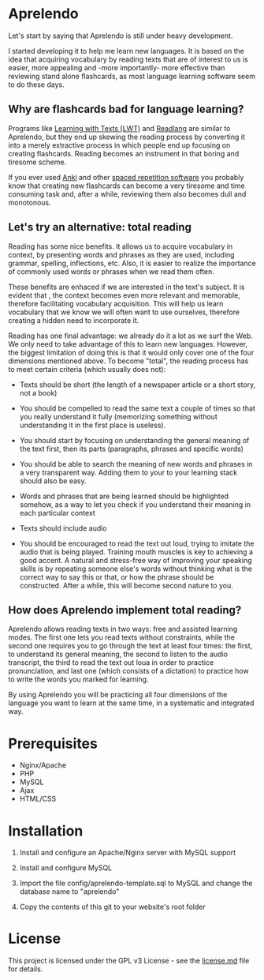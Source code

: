 # Aprelendo

Let's start by saying that Aprelendo is still under heavy development.

I started developing it to help me learn new languages. It is based on the idea that acquiring vocabulary by reading texts that are of interest to us is easier, more appealing and -more importantly- more effective than reviewing stand alone flashcards, as most language learning software seem to do these days.

## Why are flashcards bad for language learning?

Programs like [Learning with Texts (LWT)](http://lwt.sourceforge.net/) and [Readlang](https://readlang.com/) are similar to Aprelendo, but they end up skewing the reading process by converting it into a merely extractive process in which people end up focusing on creating flashcards. Reading becomes an instrument in that boring and tiresome scheme.

If you ever used [Anki](https://apps.ankiweb.net/) and other [spaced repetition software](https://en.wikipedia.org/wiki/Spaced_repetition) you probably know that creating new flashcards can become a very tiresome and time consuming task and, after a while, reviewing them also becomes dull and monotonous. 

## Let's try an alternative: total reading

Reading has some nice benefits. It allows us to acquire vocabulary in context, by presenting words and phrases as they are used, including grammar, spelling, inflections, etc. Also, it is easier to realize the importance of commonly used words or phrases when we read them often.

These benefits are enhaced if we are interested in the text's subject. It is evident that , the context becomes even more relevant and memorable, therefore facilitating vocabulary acquisition. This will help us learn vocabulary that we know we will often want to use ourselves, therefore creating a hidden need to incorporate it.

Reading has one final advantage: we already do it a lot as we surf the Web. We only need to take advantage of this to learn new languages. However, the biggest limitation of doing this is that it would only cover one of the four dimensions mentioned above. To become "total", the reading process has to meet certain criteria (which usually does not):

  - Texts should be short (the length of a newspaper article or a short story, not a book)

  - You should be compelled to read the same text a couple of times so that you really understand it fully (memorizing something without understanding it in the first place is useless).

  - You should start by focusing on understanding the general meaning of the text first, then its parts (paragraphs, phrases and specific words)

  - You should be able to search the meaning of new words and phrases in a very transparent way. Adding them to your to your learning stack should also be easy.

  - Words and phrases that are being learned should be highlighted somehow, as a way to let you check if you understand their meaning in each particular context

  - Texts should include audio

  - You should be encouraged to read the text out loud, trying to imitate the audio that is being played. Training mouth muscles is key to achieving a good accent. A natural and stress-free way of improving your speaking skills is by repeating someone else's words without thinking what is the correct way to say this or that, or how the phrase should be constructed. After a while, this will become second nature to you.

## How does Aprelendo implement total reading?

Aprelendo allows reading texts in two ways: free and assisted learning modes. The first one lets you read texts without constraints, while the second one requires you to go through the text at least four times: the first, to understand its general meaning, the second to listen to the audio transcript, the third to read the text out loua in order to practice pronunciation, and last one (which consists of a dictation) to practice how to write the words you marked for learning.

By using Aprelendo you will be practicing all four dimensions of the language you want to learn at the same time, in a systematic and integrated way.

# Prerequisites

  * Nginx/Apache
  * PHP
  * MySQL
  * Ajax
  * HTML/CSS

# Installation

1. Install and configure an Apache/Nginx server with MySQL support

2. Install and configure MySQL

3. Import the file config/aprelendo-template.sql to MySQL and change the database name to "aprelendo"

4. Copy the contents of this git to your website's root folder

# License

This project is licensed under the GPL v3 License - see the [license.md](license.md) file for details.
